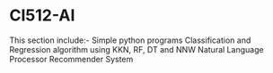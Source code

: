 # CI512-AI
This section include:-
  Simple python programs
  Classification and Regression algorithm using KKN, RF, DT and NNW
  Natural Language Processor 
  Recommender System
